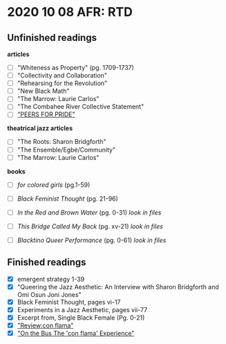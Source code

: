# 2020 10 08 AFR: RTD

## Unfinished readings

**articles**
- [ ] "Whiteness as Property" (pg. 1709-1737)<!-- by Cheryl I. Harris-->
- [ ] "Collectivity and Collaboration"
- [ ] "Rehearsing for the Revolution"
- [ ] "New Black Math" <!--Susan Lori Parks, -->
- [ ] "The Marrow: Laurie Carlos"
- [ ] "The Combahee River Collective Statement"
- [ ] ["PEERS FOR PRIDE"​](https://drive.google.com/file/d/1RFlIACIrAmTx8oVy4Ti8b0u4gHbyO6Km/view)<!--Zine-->

**theatrical jazz articles**
- [ ] ​​"The Roots: Sharon Bridgforth"
- [ ] "The Ensemble/Egbé/Community"
- [ ] "​The Marrow: Laurie Carlos"

**books**
- [ ] *for colored girls* (pg.1-59)<!--by Ntzoke Shange-->
- [ ] *​Black Feminist Thought* (pg. 21-96)<!--by Patricia Hill Collins-->
- [ ] *In the Red and Brown Water* (pg. 0-31) *look in files* <!--by Tarell Alvin McCraney-->
- [ ] *This Bridge Called My Back* (pg. xv-21) *look in files*
- [ ] *Blacktino Queer Performance* (pg. 0-61) *look in files*


## Finished readings

- [x] emergent strategy 1-39
- [x] "Queering the Jazz Aesthetic: An Interview with Sharon Bridgforth and Omi Osun Joni Jones"
- [x] Black Feminist Thought, pages vi-17
- [x] Experiments in a Jazz Aesthetic, pages vii-77
- [x] Excerpt from, Single Black Female (Pg. 0-21)
- [x] [​"Review: ​con flama​"](https://www.austinchronicle.com/daily/arts/2018-04-06/review-con-flama/)
- [x] ​["On the Bus The 'con flama' Experience"](https://www.austinchronicle.com/daily/arts/2018-04-06/review-con-flama/)
